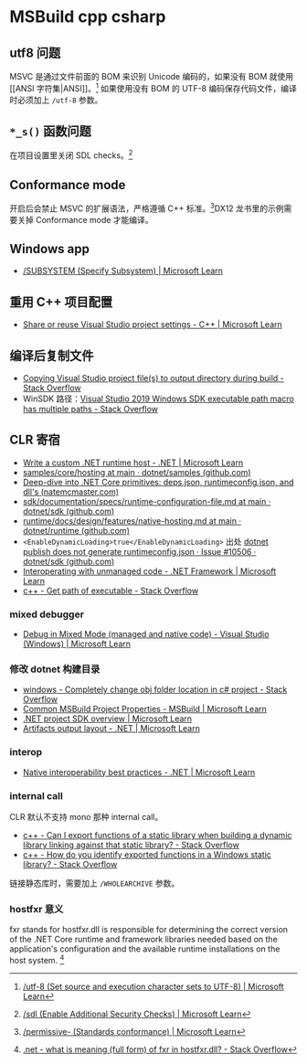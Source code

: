# MSBuild cpp csharp

## utf8 问题

MSVC 是通过文件前面的 BOM 来识别 Unicode 编码的，如果没有 BOM 就使用 [[ANSI 字符集|ANSI]]。[^1] 如果使用没有 BOM 的 UTF-8 编码保存代码文件，编译时必须加上 `/utf-8` 参数。

## `*_s()` 函数问题

在项目设置里关闭 SDL checks。[^2]

## Conformance mode

开启后会禁止 MSVC 的扩展语法，严格遵循 C++ 标准。[^3]DX12 龙书里的示例需要关掉 Conformance mode 才能编译。

## Windows app

- [/SUBSYSTEM (Specify Subsystem) | Microsoft Learn](https://learn.microsoft.com/en-us/cpp/build/reference/subsystem-specify-subsystem?view=msvc-170)

## 重用 C++ 项目配置

- [Share or reuse Visual Studio project settings - C++ | Microsoft Learn](https://learn.microsoft.com/en-us/cpp/build/create-reusable-property-configurations?view=msvc-170)

## 编译后复制文件

- [Copying Visual Studio project file(s) to output directory during build - Stack Overflow](https://stackoverflow.com/questions/10827024/copying-visual-studio-project-files-to-output-directory-during-build)
- WinSDK 路径：[Visual Studio 2019 Windows SDK executable path macro has multiple paths - Stack Overflow](https://stackoverflow.com/questions/68350812/visual-studio-2019-windows-sdk-executable-path-macro-has-multiple-paths)

## CLR 寄宿

- [Write a custom .NET runtime host - .NET | Microsoft Learn](https://learn.microsoft.com/en-us/dotnet/core/tutorials/netcore-hosting)
- [samples/core/hosting at main · dotnet/samples (github.com)](https://github.com/dotnet/samples/tree/main/core/hosting)
- [Deep-dive into .NET Core primitives: deps.json, runtimeconfig.json, and dll's (natemcmaster.com)](https://natemcmaster.com/blog/2017/12/21/netcore-primitives/)
- [sdk/documentation/specs/runtime-configuration-file.md at main · dotnet/sdk (github.com)](https://github.com/dotnet/sdk/blob/main/documentation/specs/runtime-configuration-file.md)
- [runtime/docs/design/features/native-hosting.md at main · dotnet/runtime (github.com)](https://github.com/dotnet/runtime/blob/main/docs/design/features/native-hosting.md)
- `<EnableDynamicLoading>true</EnableDynamicLoading>` 出处 [dotnet publish does not generate runtimeconfig.json · Issue #10506 · dotnet/sdk (github.com)](https://github.com/dotnet/sdk/issues/10506)
- [Interoperating with unmanaged code - .NET Framework | Microsoft Learn](https://learn.microsoft.com/en-us/dotnet/framework/interop/)
- [c++ - Get path of executable - Stack Overflow](https://stackoverflow.com/questions/1528298/get-path-of-executable)

### mixed debugger

- [Debug in Mixed Mode (managed and native code) - Visual Studio (Windows) | Microsoft Learn](https://learn.microsoft.com/en-us/visualstudio/debugger/how-to-debug-in-mixed-mode?view=vs-2022)

### 修改 dotnet 构建目录

- [windows - Completely change obj folder location in c# project - Stack Overflow](https://stackoverflow.com/questions/63536867/completely-change-obj-folder-location-in-c-sharp-project)
- [Common MSBuild Project Properties - MSBuild | Microsoft Learn](https://learn.microsoft.com/en-us/visualstudio/msbuild/common-msbuild-project-properties?view=vs-2022)
- [.NET project SDK overview | Microsoft Learn](https://learn.microsoft.com/en-us/dotnet/core/project-sdk/overview)
- [Artifacts output layout - .NET | Microsoft Learn](https://learn.microsoft.com/en-us/dotnet/core/sdk/artifacts-output)

### interop

- [Native interoperability best practices - .NET | Microsoft Learn](https://learn.microsoft.com/en-us/dotnet/standard/native-interop/best-practices)

### internal call

CLR 默认不支持 mono 那种 internal call。

- [c++ - Can I export functions of a static library when building a dynamic library linking against that static library? - Stack Overflow](https://stackoverflow.com/questions/47791319/can-i-export-functions-of-a-static-library-when-building-a-dynamic-library-linki)
- [c++ - How do you identify exported functions in a Windows static library? - Stack Overflow](https://stackoverflow.com/questions/50978611/how-do-you-identify-exported-functions-in-a-windows-static-library)

链接静态库时，需要加上 `/WHOLEARCHIVE` 参数。

### hostfxr 意义

fxr stands for hostfxr.dll is responsible for determining the correct version of the .NET Core runtime and framework libraries needed based on the application's configuration and the available runtime installations on the host system. [^4]

[^1]: [/utf-8 (Set source and execution character sets to UTF-8) | Microsoft Learn](https://learn.microsoft.com/en-us/cpp/build/reference/utf-8-set-source-and-executable-character-sets-to-utf-8?view=msvc-170)
[^2]: [/sdl (Enable Additional Security Checks) | Microsoft Learn](https://learn.microsoft.com/en-us/cpp/build/reference/sdl-enable-additional-security-checks?view=msvc-170)
[^3]: [/permissive- (Standards conformance) | Microsoft Learn](https://learn.microsoft.com/en-us/cpp/build/reference/permissive-standards-conformance?view=msvc-170)
[^4]: [.net - what is meaning (full form) of fxr in hostfxr.dll? - Stack Overflow](https://stackoverflow.com/questions/78178615/what-is-meaning-full-form-of-fxr-in-hostfxr-dll)
